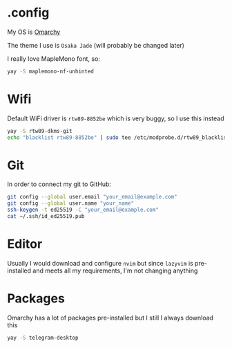 # .config
My OS is [Omarchy](https://omarchy.org/)

The theme I use is `Osaka Jade` (will probably be changed later)

I really love MapleMono font, so:

```bash
yay -S maplemono-nf-unhinted
```

# Wifi
Default WiFi driver is `rtw89-8852be` which is very buggy, so I use this instead

```bash
yay -S rtw89-dkms-git
echo "blacklist rtw89-8852be" | sudo tee /etc/modprobe.d/rtw89_blacklist.conf
```

# Git
In order to connect my git to GitHub:

```bash
git config --global user.email "your_email@example.com"
git config --global user.name "your_name"
ssh-keygen -t ed25519 -C "your_email@example.com"
cat ~/.ssh/id_ed25519.pub
```


# Editor
Usually I would download and configure `nvim` but since `lazyvim` is pre-installed and meets all my requirements, I'm not changing anything

# Packages
Omarchy has a lot of packages pre-installed but I still I always download this

```bash
yay -S telegram-desktop
```

